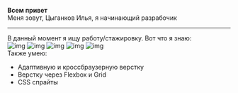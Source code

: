<b>Всем привет</b>
<br>
Меня зовут, Цыганков Илья, я начинающий разрабочик
___
В данный момент я ищу работу/стажировку. Вот что я знаю:
<br>
![img](https://github.com/iJustified/icons/blob/main/img/icons8-html-5.svg) ![img](https://github.com/iJustified/icons/blob/main/img/icons8-css3.svg) ![img](https://github.com/iJustified/icons/blob/main/img/icons8-javascript.svg) ![img](https://github.com/iJustified/icons/blob/main/img/icons8-sass.svg) ![img](https://github.com/iJustified/icons/blob/main/img/icons8-gulp.svg)
<br>
Также умею:
- Адаптивную и кроссбраузерную верстку
- Верстку через Flexbox и Grid
- CSS спрайты
